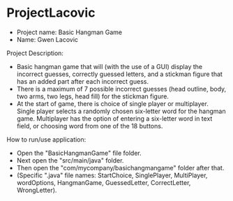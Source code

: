 # ProjectLacovic
- Project name: Basic Hangman Game
- Name: Gwen Lacovic

Project Description:
  - Basic hangman game that will (with the use of a GUI) display the incorrect guesses, correctly guessed letters, and a stickman figure that has an added part after each incorrect guess.
  - There is a maximum of 7 possible incorrect guesses (head outline, body, two arms, two legs, head fill) for the stickman figure.
  - At the start of game, there is choice of single player or multiplayer. Single player selects a randomly chosen six-letter word for the hangman game. Multiplayer has the option of entering a six-letter word in text field, or choosing word from one of the 18 buttons. 

How to run/use application:
  - Open the "BasicHangmanGame" file folder.
  - Next open the "src/main/java" folder.
  - Then open the "com/mycompany/basichangmangame" folder after that.
  - (Specific ".java" file names: StartChoice, SinglePlayer, MultiPlayer, wordOptions, HangmanGame, GuessedLetter, CorrectLetter, WrongLetter).


